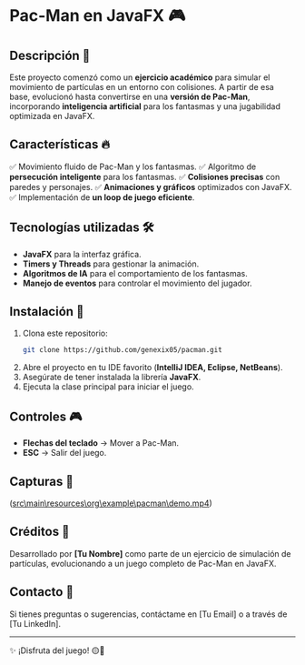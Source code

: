 # Pac-Man en JavaFX 🎮

## Descripción 📌
Este proyecto comenzó como un **ejercicio académico** para simular el movimiento de partículas en un entorno con colisiones. A partir de esa base, evolucionó hasta convertirse en una **versión de Pac-Man**, incorporando **inteligencia artificial** para los fantasmas y una jugabilidad optimizada en JavaFX.

## Características 🔥
✅ Movimiento fluido de Pac-Man y los fantasmas.
✅ Algoritmo de **persecución inteligente** para los fantasmas.
✅ **Colisiones precisas** con paredes y personajes.
✅ **Animaciones y gráficos** optimizados con JavaFX.
✅ Implementación de **un loop de juego eficiente**.

## Tecnologías utilizadas 🛠️
- **JavaFX** para la interfaz gráfica.
- **Timers y Threads** para gestionar la animación.
- **Algoritmos de IA** para el comportamiento de los fantasmas.
- **Manejo de eventos** para controlar el movimiento del jugador.

## Instalación 🚀
1. Clona este repositorio:
   ```bash
   git clone https://github.com/genexix05/pacman.git
   ```
2. Abre el proyecto en tu IDE favorito (**IntelliJ IDEA, Eclipse, NetBeans**).
3. Asegúrate de tener instalada la librería **JavaFX**.
4. Ejecuta la clase principal para iniciar el juego.

## Controles 🎮
- **Flechas del teclado** → Mover a Pac-Man.
- **ESC** → Salir del juego.

## Capturas 📸
([src\main\resources\org\example\pacman\demo.mp4](https://youtu.be/VJ6h-A1wXxc))

## Créditos 🙌
Desarrollado por **[Tu Nombre]** como parte de un ejercicio de simulación de partículas, evolucionando a un juego completo de Pac-Man en JavaFX.

## Contacto 📩
Si tienes preguntas o sugerencias, contáctame en [Tu Email] o a través de [Tu LinkedIn].

---

✨ ¡Disfruta del juego! 🟡👻
